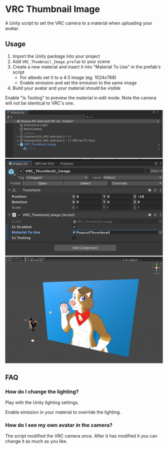 # VRC Thumbnail Image

A Unity script to set the VRC camera to a material when uploading your avatar.

## Usage

1. Import the Unity package into your project
2. Add `VRC_Thumbnail_Image.prefab` to your scene
3. Create a new material and insert it into "Material To Use" in the prefab's script
   - For albedo set it to a 4:3 image (eg. 1024x768)
   - Enable emission and set the emission to the same image
4. Build your avatar and your material should be visible

Enable "Is Testing" to preview the material in edit mode. Note the camera will not be identical to VRC's one.

![img](./Assets/hierarchy.png)
![img](./Assets/inspect%20script.png)
![img](./Assets/scene%20test%20mode.png)

## FAQ

### How do I change the lighting?

Play with the Unity lighting settings.

Enable emission in your material to override the lighting.

### How do I see my own avatar in the camera?

The script modified the VRC camera once. After it has modified it you can change it as much as you like.
